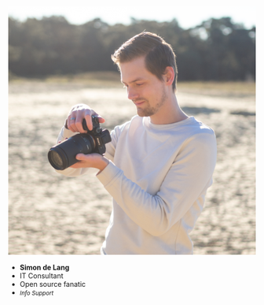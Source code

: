 <div class="flex">
    <div class="col">
      <img class="img-responsive-50 img-circle" src="/img/simon.png">
      <ul class="no-list">
        <li><strong>Simon de Lang</strong></li>
        <li>IT Consultant</li>
        <li>Open source fanatic</li>
        <li><small><em>Info Support</em></small></li>
      </ul>
    </div>
</div>